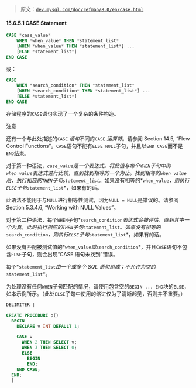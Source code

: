 > 原文：[`dev.mysql.com/doc/refman/8.0/en/case.html`](https://dev.mysql.com/doc/refman/8.0/en/case.html)

#### 15.6.5.1 CASE Statement

```sql
CASE *case_value*
    WHEN *when_value* THEN *statement_list*
    [WHEN *when_value* THEN *statement_list*] ...
    [ELSE *statement_list*]
END CASE
```

或：

```sql
CASE
    WHEN *search_condition* THEN *statement_list*
    [WHEN *search_condition* THEN *statement_list*] ...
    [ELSE *statement_list*]
END CASE
```

存储程序的`CASE`语句实现了一个复杂的条件构造。

注意

还有一个与此处描述的`CASE` *语句*不同的`CASE` *运算符*。请参阅 Section 14.5, “Flow Control Functions”。`CASE`语句不能有`ELSE NULL`子句，并且以`END CASE`而不是`END`结束。

对于第一种语法，*`case_value`*是一个表达式。将此值与每个`WHEN`子句中的*`when_value`*表达式进行比较，直到找到相等的一个为止。找到相等的*`when_value`*后，执行相应的`THEN`子句*`statement_list`*。如果没有相等的*`when_value`*，则执行`ELSE`子句*`statement_list`*，如果有的话。

此语法不能用于与`NULL`进行相等性测试，因为`NULL = NULL`是错误的。请参阅 Section 5.3.4.6, “Working with NULL Values”。

对于第二种语法，每个`WHEN`子句*`search_condition`*表达式会被评估，直到其中一个为真，此时执行相应的`THEN`子句*`statement_list`*。如果没有相等的*`search_condition`*，则执行`ELSE`子句*`statement_list`*，如果有的话。

如果没有匹配被测试值的*`when_value`*或*`search_condition`*，并且`CASE`语句不包含`ELSE`子句，则会出现“CASE 语句未找到”错误。

每个*`statement_list`*由一个或多个 SQL 语句组成；不允许为空的*`statement_list`*。

为处理没有任何`WHEN`子句匹配的情况，请使用包含空的`BEGIN ... END`块的`ELSE`，如本示例所示。（此处`ELSE`子句中使用的缩进仅为了清晰起见，否则并不重要。）

```sql
DELIMITER |

CREATE PROCEDURE p()
  BEGIN
    DECLARE v INT DEFAULT 1;

    CASE v
      WHEN 2 THEN SELECT v;
      WHEN 3 THEN SELECT 0;
      ELSE
        BEGIN
        END;
    END CASE;
  END;
  |
```
